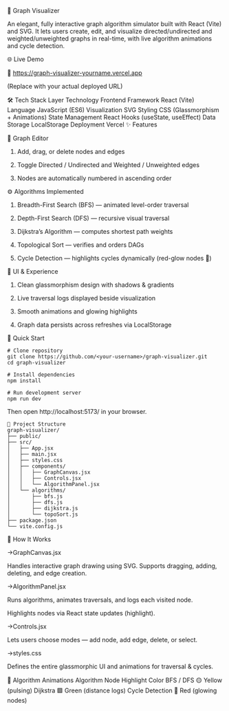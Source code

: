 📘 Graph Visualizer

An elegant, fully interactive graph algorithm simulator built with React (Vite) and SVG.
It lets users create, edit, and visualize directed/undirected and weighted/unweighted graphs in real-time, with live algorithm animations and cycle detection.

🌐 Live Demo

🔗 https://graph-visualizer-yourname.vercel.app

(Replace with your actual deployed URL)

🛠️ Tech Stack
Layer	Technology
Frontend Framework	React (Vite)
Language	JavaScript (ES6)
Visualization	SVG
Styling	CSS (Glassmorphism + Animations)
State Management	React Hooks (useState, useEffect)
Data Storage	LocalStorage
Deployment	Vercel
✨ Features

🧱 Graph Editor

1. Add, drag, or delete nodes and edges

2. Toggle Directed / Undirected and Weighted / Unweighted edges

3. Nodes are automatically numbered in ascending order

⚙️ Algorithms Implemented

1. Breadth-First Search (BFS) — animated level-order traversal

2. Depth-First Search (DFS) — recursive visual traversal

3. Dijkstra’s Algorithm — computes shortest path weights

4. Topological Sort — verifies and orders DAGs

5. Cycle Detection — highlights cycles dynamically (red-glow nodes 🔴)

🎨 UI & Experience

1. Clean glassmorphism design with shadows & gradients

2. Live traversal logs displayed beside visualization

3. Smooth animations and glowing highlights

4. Graph data persists across refreshes via LocalStorage

🚀 Quick Start
```
# Clone repository
git clone https://github.com/<your-username>/graph-visualizer.git
cd graph-visualizer

# Install dependencies
npm install

# Run development server
npm run dev
```

Then open http://localhost:5173/
 in your browser.

```
📂 Project Structure
graph-visualizer/
├── public/
├── src/
│   ├── App.jsx
│   ├── main.jsx
│   ├── styles.css
│   ├── components/
│   │   ├── GraphCanvas.jsx
│   │   ├── Controls.jsx
│   │   └── AlgorithmPanel.jsx
│   └── algorithms/
│       ├── bfs.js
│       ├── dfs.js
│       ├── dijkstra.js
│       └── topoSort.js
├── package.json
└── vite.config.js
```
🧩 How It Works

->GraphCanvas.jsx

   Handles interactive graph drawing using SVG.
   Supports dragging, adding, deleting, and edge creation.

->AlgorithmPanel.jsx

   Runs algorithms, animates traversals, and logs each visited node.
   
   Highlights nodes via React state updates (highlight).

->Controls.jsx

   Lets users choose modes — add node, add edge, delete, or select.

->styles.css

   Defines the entire glassmorphic UI and animations for traversal & cycles.

🧠 Algorithm Animations
Algorithm	Node Highlight Color
BFS / DFS	🟡 Yellow (pulsing)
Dijkstra	🟩 Green (distance logs)
Cycle Detection	🔴 Red (glowing nodes)
